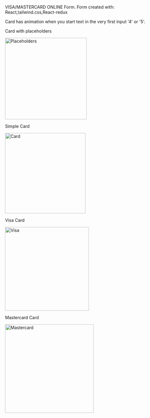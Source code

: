 VISA/MASTERCARD ONLINE Form.
Form created with: React,tailwind.css,React-redux

Card has animation when you start text in the very first input '4' or '5'.

Card with placeholders

<img width="268" alt="Placeholders" src="https://user-images.githubusercontent.com/75204588/174585516-6213199c-58fe-4c43-8a4a-0933eb59461b.png">

Simple Card 

<img width="264" alt="Card" src="https://user-images.githubusercontent.com/75204588/174585565-0c50fc55-0268-4d0f-acb3-aba8d4e455be.png">

Visa Card

<img width="275" alt="Visa" src="https://user-images.githubusercontent.com/75204588/174585626-74f3e63d-6d4e-4829-ba0e-83be44165082.png">

Mastercard Card

<img width="291" alt="Mastercard" src="https://user-images.githubusercontent.com/75204588/174585672-aa1fe1d5-2599-4a8a-aaed-f18d90ad9c27.png">





